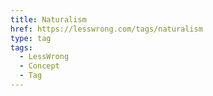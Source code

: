 ```yaml
---
title: Naturalism
href: https://lesswrong.com/tags/naturalism
type: tag
tags:
  - LessWrong
  - Concept
  - Tag
---
```


